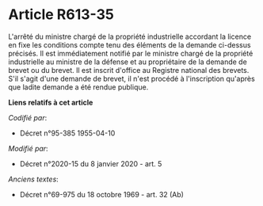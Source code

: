 # Article R613-35

L'arrêté du ministre chargé de la propriété industrielle accordant la licence en fixe les conditions compte tenu des éléments
de la demande ci-dessus précisés. Il est immédiatement notifié par le ministre chargé de la propriété industrielle au
ministre de la défense et au propriétaire de la demande de brevet ou du brevet. Il est inscrit d'office au Registre national
des brevets. S'il s'agit d'une demande de brevet, il n'est procédé à l'inscription qu'après que ladite demande a été rendue
publique.

**Liens relatifs à cet article**

_Codifié par_:

  - Décret n°95-385 1955-04-10

_Modifié par_:

  - Décret n°2020-15 du 8 janvier 2020 - art. 5

_Anciens textes_:

  - Décret n°69-975 du 18 octobre 1969 - art. 32 (Ab)
